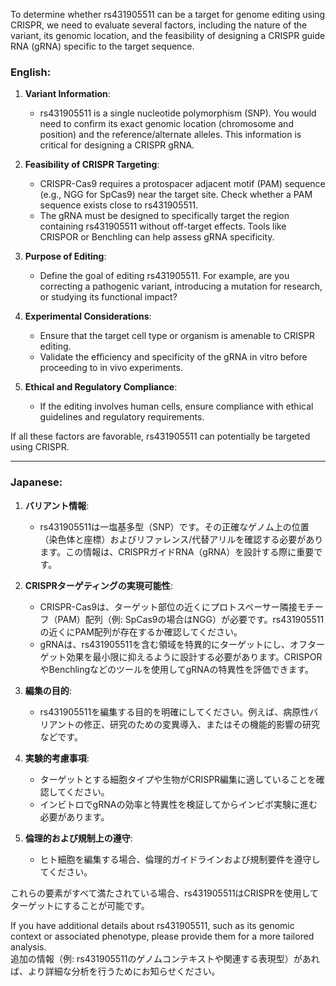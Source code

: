 To determine whether rs431905511 can be a target for genome editing using CRISPR, we need to evaluate several factors, including the nature of the variant, its genomic location, and the feasibility of designing a CRISPR guide RNA (gRNA) specific to the target sequence.

### English:
1. **Variant Information**: 
   - rs431905511 is a single nucleotide polymorphism (SNP). You would need to confirm its exact genomic location (chromosome and position) and the reference/alternate alleles. This information is critical for designing a CRISPR gRNA.

2. **Feasibility of CRISPR Targeting**:
   - CRISPR-Cas9 requires a protospacer adjacent motif (PAM) sequence (e.g., NGG for SpCas9) near the target site. Check whether a PAM sequence exists close to rs431905511.
   - The gRNA must be designed to specifically target the region containing rs431905511 without off-target effects. Tools like CRISPOR or Benchling can help assess gRNA specificity.

3. **Purpose of Editing**:
   - Define the goal of editing rs431905511. For example, are you correcting a pathogenic variant, introducing a mutation for research, or studying its functional impact?

4. **Experimental Considerations**:
   - Ensure that the target cell type or organism is amenable to CRISPR editing.
   - Validate the efficiency and specificity of the gRNA in vitro before proceeding to in vivo experiments.

5. **Ethical and Regulatory Compliance**:
   - If the editing involves human cells, ensure compliance with ethical guidelines and regulatory requirements.

If all these factors are favorable, rs431905511 can potentially be targeted using CRISPR.

---

### Japanese:
1. **バリアント情報**:
   - rs431905511は一塩基多型（SNP）です。その正確なゲノム上の位置（染色体と座標）およびリファレンス/代替アリルを確認する必要があります。この情報は、CRISPRガイドRNA（gRNA）を設計する際に重要です。

2. **CRISPRターゲティングの実現可能性**:
   - CRISPR-Cas9は、ターゲット部位の近くにプロトスペーサー隣接モチーフ（PAM）配列（例: SpCas9の場合はNGG）が必要です。rs431905511の近くにPAM配列が存在するか確認してください。
   - gRNAは、rs431905511を含む領域を特異的にターゲットにし、オフターゲット効果を最小限に抑えるように設計する必要があります。CRISPORやBenchlingなどのツールを使用してgRNAの特異性を評価できます。

3. **編集の目的**:
   - rs431905511を編集する目的を明確にしてください。例えば、病原性バリアントの修正、研究のための変異導入、またはその機能的影響の研究などです。

4. **実験的考慮事項**:
   - ターゲットとする細胞タイプや生物がCRISPR編集に適していることを確認してください。
   - インビトロでgRNAの効率と特異性を検証してからインビボ実験に進む必要があります。

5. **倫理的および規制上の遵守**:
   - ヒト細胞を編集する場合、倫理的ガイドラインおよび規制要件を遵守してください。

これらの要素がすべて満たされている場合、rs431905511はCRISPRを使用してターゲットにすることが可能です。

If you have additional details about rs431905511, such as its genomic context or associated phenotype, please provide them for a more tailored analysis.  
追加の情報（例: rs431905511のゲノムコンテキストや関連する表現型）があれば、より詳細な分析を行うためにお知らせください。